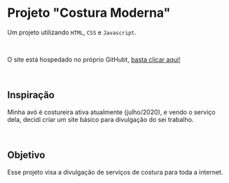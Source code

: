 # Projeto "Costura Moderna"

Um projeto utilizando `HTML`, `CSS` e `Javascript`.

<br>

O site está hospedado no próprio GitHubt, [basta clicar aqui!](https://leonarita.github.io/CosturaModerna/)

<br>

## Inspiração

Minha avó é costureira ativa atualmente (julho/2020), e vendo o serviço dela, decidi criar um site básico para divulgação do sei trabalho.

<br>

## Objetivo

Esse projeto visa a divulgação de serviços de costura para toda a internet.
